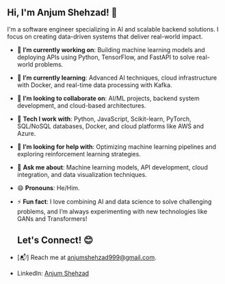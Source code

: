 ## **Hi, I'm Anjum Shehzad!** 👋 

I'm a software engineer specializing in AI and scalable backend solutions. I focus on creating data-driven systems that deliver real-world impact.

- 🔭 **I’m currently working on**: Building machine learning models and deploying APIs using Python, TensorFlow, and FastAPI to solve real-world problems.
- 🌱 **I’m currently learning**: Advanced AI techniques, cloud infrastructure with Docker, and real-time data processing with Kafka.
- 👯 **I’m looking to collaborate on**: AI/ML projects, backend system development, and cloud-based architectures.
- 🧠 **Tech I work with**: Python, JavaScript, Scikit-learn, PyTorch, SQL/NoSQL databases, Docker, and cloud platforms like AWS and Azure.
- 🤔 **I’m looking for help with**: Optimizing machine learning pipelines and exploring reinforcement learning strategies.
- 💬 **Ask me about**: Machine learning models, API development, cloud integration, and data visualization techniques.
- 😄 **Pronouns**: He/Him.
- ⚡ **Fun fact**: I love combining AI and data science to solve challenging problems, and I’m always experimenting with new technologies like GANs and Transformers!

  ## Let's Connect! 😊
  
- [📬] Reach me at anjumshehzad999@gmail.com.
- LinkedIn: [Anjum Shehzad](https://www.linkedin.com/in/anjum-shehzad)




